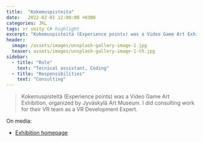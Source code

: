 ```yaml
---
title:  "Kokemuspisteita"
date:   2022-02-01 12:00:00 +0300
categories: JKL
tags: vr unity C# highlight
excerpt: "Kokemuspisteitä (Experience points) was a Video Game Art Exhibition..."
header:
  image: /assets/images/unsplash-gallery-image-1.jpg
  teaser: assets/images/unsplash-gallery-image-1-th.jpg
sidebar:
  - title: "Role"
    text: "Tecnical assistant, Coding"
  - title: "Responsibilities"
    text: "Consulting"
---
```


> Kokemuspisteitä (Experience points) was a Video Game Art Exhibition, organized by Jyväskylä Art Museum. I did consulting work for their VR team as a VR Development Expert.

On media:
* [Exhibition homepage](https://www.kokemuspisteita.com/)
